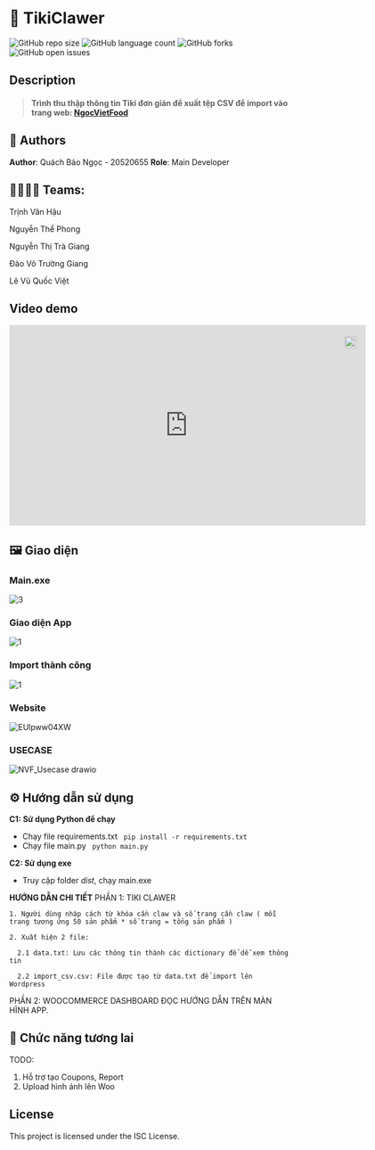 # 📒 TikiClawer
![GitHub repo size](https://img.shields.io/github/repo-size/QuachNgoc/TikiClawer?style=for-the-badge)
![GitHub language count](https://img.shields.io/github/languages/count/QuachNgoc/TikiClawer?style=for-the-badge)
![GitHub forks](https://img.shields.io/github/forks/QuachNgoc/TikiClawer?style=for-the-badge)
![GitHub open issues](https://img.shields.io/github/issues/QuachNgoc/TikiClawer?style=for-the-badge)

## Description
> #### Trình thu thập thông tin Tiki đơn giản để xuất tệp CSV để import vào trang web: <a href='https://ngocvietfood.azurewebsites.net/'>NgocVietFood</a>


## 🧐 Authors
**Author**: Quách Bảo Ngọc - 20520655
**Role**: Main Developer

## 👩‍💻🧑‍💻 Teams:
Trịnh Văn Hậu

Nguyễn Thể Phong

Nguyễn Thị Trà Giang

Đào Võ Trường Giang 

Lê Vũ Quốc Việt

## Video demo
<div style="position:relative;width:fit-content;height:fit-content;">
            <a style="position:absolute;top:20px;right:1rem;opacity:0.8;" href="https://clipchamp.com/watch/qPurIT9bdvP?utm_source=embed&utm_medium=embed&utm_campaign=watch">
                <img style="height:22px;" src="https://clipchamp.com/e.svg" alt="Made with Clipchamp" />
            </a>
            <iframe allow="autoplay;" allowfullscreen style="border:none" src="https://clipchamp.com/watch/qPurIT9bdvP/embed" width="640" height="360"></iframe>
        </div>

## 🖼️ Giao diện

### Main.exe
![3](https://user-images.githubusercontent.com/80575560/232669725-52e87e5e-8b8a-4b56-8fe7-527d34693527.png)

### Giao diện App
![1](https://github.com/QuachNgoc/TikiClawer/assets/80575560/ede65523-d145-47e9-9b46-614066d39e0e)

### Import thành công
![1](https://user-images.githubusercontent.com/80575560/232669709-e297f8e0-e47b-48a1-b166-4144a4da9792.png)

### Website
![EUlpww04XW](https://github.com/QuachNgoc/TikiClawer/assets/80575560/9d12fa35-af3c-4eb8-8c56-c16fc136da6c)

### USECASE
![NVF_Usecase drawio](https://github.com/QuachNgoc/TikiClawer/assets/80575560/5024619e-36a8-4fde-ad0b-4f4f69384fa0)


## ⚙️ Hướng dẫn sử dụng
<b>C1: Sử dụng Python để chạy</b>
- Chạy file requirements.txt <code> pip install -r requirements.txt </code>
- Chạy file main.py <code> python main.py </code>


<b>C2: Sử dụng exe </b>
- Truy cập folder *dist*, chạy main.exe


<b>HƯỚNG DẪN CHI TIẾT</b>
PHẦN 1: TIKI CLAWER

    1. Người dùng nhập cách từ khóa cần claw và số trang cần claw ( mỗi trang tương ứng 50 sản phẩm * số trang = tổng sản phẩm )
    
    2. Xuất hiện 2 file:
    
      2.1 data.txt: Lưu các thông tin thành các dictionary để dễ xem thông tin
      
      2.2 import_csv.csv: File được tạo từ data.txt để import lên Wordpress


PHẦN 2: WOOCOMMERCE DASHBOARD
ĐỌC HƯỚNG DẪN TRÊN MÀN HÌNH APP.
  
## 🥲 Chức năng tương lai
TODO: 
  1. Hỗ trợ tạo Coupons, Report
  2. Upload hình ảnh lên Woo

## License
This project is licensed under the ISC License.
